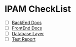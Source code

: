 # IPAM CheckList
- [ ] [BackEnd Docs](#task-1)
- [ ] [FrontEnd Docs](#task-2)
- [ ] [Database Layer](#task-3)
- [ ] [Test Report](#task-4)
